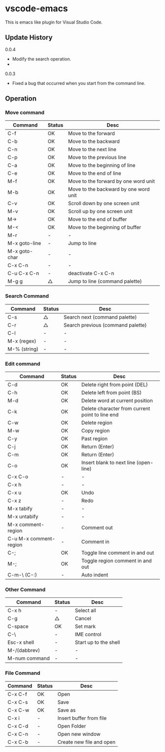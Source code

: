 # vscode-emacs

This is emacs like plugin for Visual Studio Code.

## Update History

0.0.4
- Modify the search operation.
- 

0.0.3
- Fixed a bug that occurred when you start from the command line.

## Operation

### Move command
|Command | Status | Desc |
|--------|--------|------|
| C-f | OK | Move to the forward |
| C-b | OK | Move to the backward |
| C-n | OK | Move to the next line |
| C-p | OK | Move to the previous line |
| C-a | OK | Move to the beginning of line |
| C-e | OK | Move to the end of line |
| M-f | OK | Move to the forward by one word unit |
| M-b | OK | Move to the backward by one word unit |
| C-v | OK | Scroll down by one screen unit |
| M-v | OK | Scroll up by one screen unit |
| M-> | OK | Move to the end of buffer |
| M-< | OK | Move to the beginning of buffer |
| M-r | - | - |
| M-x goto-line | - | Jump to line |
| M-x goto-char | - | - |
| C-x C-n | - | - |
| C-u C-x C-n | - |deactivate C-x C-n |
| M-g g | △ | Jump to line (command palette) |


### Search Command
|Command | Status | Desc |
|--------|--------|------|
| C-s | △ | Search next (command palette) |
| C-r | △ | Search previous (command palette) |
| C-l | - | - |
| M-x (regex) | - | - |
| M-% (string) | - | - |

### Edit command
|Command | Status | Desc |
|--------|--------|------|
| C-d | OK | Delete right from point (DEL)|
| C-h | OK | Delete left from point (BS) |
| M-d | OK | Delete word at current position |
| C-k | OK | Delete character from current point to line end |
| C-w | OK | Delete region |
| M-w | OK | Copy region |
| C-y | OK | Past region |
| C-j | OK | Return (Enter) |
| C-m | OK | Return (Enter) |
| C-o | OK | Insert blank to next line (open-line) |
| C-x C-o | - | - |
| C-x h | - | - |
| C-x u | OK | Undo |
| C-x z | - | Redo |
| M-x tabify | - | - |
| M-x untabify | - | - |
| M-x comment-region | - | Comment out |
| C-u M-x comment-region | - | Comment in |
| C-; | OK | Toggle line comment in and out |
| M-; | OK | Toggle region comment in and out |
| C-m-\ (C-:) | - | Auto indent |

### Other Command
|Command | Status | Desc |
|--------|--------|------|
| C-x h | - | Select all |
| C-g | △ | Cancel |
| C-space | OK | Set mark |
| C-\ | - | IME control |
| Esc-x shell | - | Start up to the shell |
| M-/(dabbrev)| - | - |
| M-num command | - | - |

### File Command
|Command | Status | Desc |
|--------|--------|------|
| C-x C-f | OK | Open |
| C-x C-s | OK | Save |
| C-x C-w | OK | Save as |
| C-x i | - | Insert buffer from file |
| C-x C-d | - | Open Folder |
| C-x C-n | - | Open new window |
| C-x C-b | - | Create new file and open |

